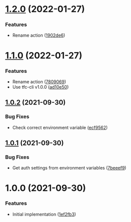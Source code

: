 # [1.2.0](https://github.com/cbsinteractive/get-tfc-workspace-currentstate-output-action/compare/1.1.0...1.2.0) (2022-01-27)


### Features

* Rename action ([1902de6](https://github.com/cbsinteractive/get-tfc-workspace-currentstate-output-action/commit/1902de6a6f9ed27c9b78cd0fc6dcc2d505ef7161))

# [1.1.0](https://github.com/cbsinteractive/get-tfc-workspace-currentstate-output-action/compare/1.0.2...1.1.0) (2022-01-27)


### Features

* Rename action ([7809069](https://github.com/cbsinteractive/get-tfc-workspace-currentstate-output-action/commit/78090696e34aa7cd5dcfaa7c9a4276a30f6ab946))
* Use tfc-cli v1.0.0 ([ad10e50](https://github.com/cbsinteractive/get-tfc-workspace-currentstate-output-action/commit/ad10e50d57dd3178c8bb14a880a7f0905b83e3cf))

## [1.0.2](https://github.com/cbsinteractive/get-tfc-workspace-currentstate-output-action/compare/1.0.1...1.0.2) (2021-09-30)


### Bug Fixes

* Check correct environment variable ([ecf9562](https://github.com/cbsinteractive/get-tfc-workspace-currentstate-output-action/commit/ecf95624373aa3a324e6b9aa4189ae26e6672f56))

## [1.0.1](https://github.com/cbsinteractive/get-tfc-workspace-currentstate-output-action/compare/1.0.0...1.0.1) (2021-09-30)


### Bug Fixes

* Get auth settings from environment variables ([7beeef9](https://github.com/cbsinteractive/get-tfc-workspace-currentstate-output-action/commit/7beeef901321131f406373dbae528f836d0c08a0))

# 1.0.0 (2021-09-30)


### Features

* Initial implementation ([1ef2fb3](https://github.com/cbsinteractive/get-tfc-workspace-currentstate-output-action/commit/1ef2fb3691c3ff43d9ed0d67d3b9d6c68c32489c))
